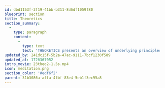 ```yaml
---
id: dbd1153f-3f19-41bb-b311-8d6df1059f80
blueprint: section
title: Theoretics
section_summary:
  -
    type: paragraph
    content:
      -
        type: text
        text: 'THEORETICS presents an overview of underlying principles gleaned from the complexities in the areas of Didactics, Practics, Poetics, and Toetics, and what they have in common. Although usually abstract in appearance THEORY de-mystifies the complex by classifying principles in action and demonstrating interrelations.'
updated_by: 241dc15f-5b2a-47ac-9111-7bcf1230f589
updated_at: 1726367052
intro_movie: 23theo2-1.5s.mp4
icon: meditation.png
section_color: '#edf6f2'
parent: 31b3086a-affa-4fbf-83e4-5eb1f3ec95a8
---
```

